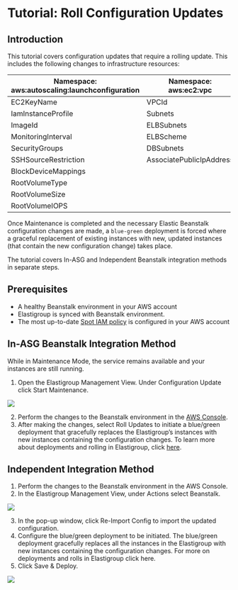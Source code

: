 # Tutorial: Roll Configuration Updates

## Introduction

This tutorial covers configuration updates that require a rolling update. This includes the following changes to infrastructure resources:

|**Namespace: aws:autoscaling:launchconfiguration** | **Namespace: aws:ec2:vpc**|
|---|---|
|EC2KeyName|VPCId
|IamInstanceProfile|Subnets
|ImageId|ELBSubnets
|MonitoringInterval|ELBScheme
|SecurityGroups|DBSubnets
|SSHSourceRestriction|AssociatePublicIpAddress
|BlockDeviceMappings|
|RootVolumeType|
|RootVolumeSize|
|RootVolumeIOPS|

Once Maintenance is completed and the necessary Elastic Beanstalk configuration changes are made, a `blue-green` deployment is forced where a graceful replacement of existing instances with new, updated instances (that contain the new configuration change) takes place.

The tutorial covers In-ASG and Independent Beanstalk integration methods in separate steps.

## Prerequisites

* A healthy Beanstalk environment in your AWS account
* Elastigroup is synced with Beanstalk environment.
* The most up-to-date [Spot IAM policy](https://docs.spot.io/spotinst-api/administration/spotinst-policy/) is configured in your AWS account

## In-ASG Beanstalk Integration Method

While in Maintenance Mode, the service remains available and your instances are still running.

1. Open the Elastigroup Management View. Under Configuration Update click Start Maintenance.

<img src="/elastigroup/_media/roll-configuration-updates_1.png" />

2. Perform the changes to the Beanstalk environment in the [AWS Console](https://console.aws.amazon.com/).
3. After making the changes, select Roll Updates to initiate a blue/green deployment that gracefully replaces the Elastigroup’s instances with new instances containing the configuration changes. To learn more about deployments and rolling in Elastigroup, click [here](elastigroup/tutorials/elastigroup-actions-menu/deploy-or-roll-elastigroup).

## Independent Integration Method

1. Perform the changes to the Beanstalk environment in the AWS Console.
2. In the Elastigroup Management View, under Actions select Beanstalk.

<img src="/elastigroup/_media/roll-configuration-updates_2.png" />

3. In the pop-up window, click Re-Import Config to import the updated configuration.
4. Configure the blue/green deployment to be initiated. The blue/green deployment gracefully replaces all the instances in the Elastigroup with new instances containing the configuration changes. For more on deployments and rolls in Elastigroup click here.
5. Click Save & Deploy.

<img src="/elastigroup/_media/roll-configuration-updates_3.png" />
